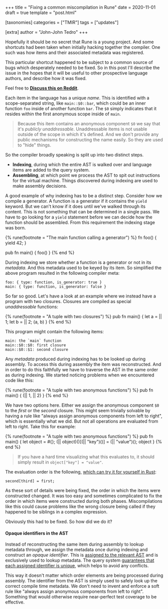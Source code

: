 +++
title = "Fixing a common miscompilation in Rune"
date = 2020-11-01
draft = true
template = "post.html"

[taxonomies]
categories = ["TMIR"]
tags = ["updates"]

[extra]
author = "John-John Tedro"
+++

Hopefully it should be no secret that Rune is a young project. And some
shortcuts had been taken when initially hacking together the compiler. One such
was how items and their associated metadata was registered.

This particular shortcut happened to be subject to a common source of bugs which
desperately needed to be fixed. So in this post I'll describe the issue in the
hopes that it will be useful to other prospective language authors, and describe
how it was fixed.

<!-- more -->

Feel free to [**Discuss this on Reddit**](https://reddit.com/r/rust).

Each item in the language has a unique *name*. This is identified with a
scope-separated string, like `main::$0::bar`, which could be an inner function
`foo` inside of another function `bar`. The `$0` simply indicates that it
resides within the first anonymous scope inside of `main`.

> Because this item contains an anonymous component `$0` we say that it's
> *publicly unaddressable*. Unaddressable items is not usable outside of the
> scope in which it's defined. And we don't provide any public mechanisms for
> constructing the name easily. So they are used to "hide" things.

So the compiler broadly speaking is split up into two distinct steps.

* **Indexing**, during which the entire AST is walked over and language items
  are added to the query system.
* **Assembling**, at which point we process the AST to spit out instructions for
  the virtual machine. Things discovered during indexing are used to make
  assembly decisions.

A good example of why indexing has to be a distinct step. Consider how we
compile a generator. A function is a generator if it contains the `yield`
keyword. But we can't know if it does until we've walked through its content.
This is not something that can be determined in a single pass. We have to go
looking for a `yield` statement before we can decide how the function should be
assembled. From this requirement the indexing stage was born.

{% rune(footnote = "The main function calling a generator") %}
fn foo() {
    yield 42;
}

pub fn main() {
    foo()
}
{% end %}

During indexing we store whether a function is a generator or not in its
*metadata*. And this metadata used to be keyed by its item. So simplified the
above program resulted in the following compiler meta:

```text
foo: { type: function, is_generator: true }
main: { type: function, is_generator: false }
```

So far so good. Let's have a look at an example where we instead have a program
with two closures. Closures are compiled as special *unaddressable* functions:

{% rune(footnote = "A tuple with two closures") %}
pub fn main() {
    let a = || 1;
    let b = || 2;
    (a, b)
}
{% end %}

This program might contain the following items:

```text
main: the `main` function
main::$0::$0: first closure
main::$0::$1: second closure
```

Any *metadata* produced during indexing has to be looked up during assembly. To
access this during assembly the item was reconstructed. And in order to do this
faithfully we have to traverse the AST in the same order as during indexing. We
started noticing problems when we encountered code like this:

{% rune(footnote = "A tuple with two anonymous functions") %}
pub fn main() {
    (|| 1, || 2)
}
{% end %}

We have two options here. Either we assign the anonymous component `$0` to the
*first* or the *second* closure. This might seem trivially solvable by having a
rule like "always assign anonymous components from left to right", which is
essentially what we did. But not all operations are evaluated from left to
right. Take this for example:

{% rune(footnote = "A tuple with two anonymous functions") %}
pub fn main() {
    let object = #{};
    (|| object)()[(|| "key")()] = (|| "value")();
    object
}
{% end %}

> If you have a hard time visualizing what this evaluates to, it should simply
> result in `object["key"] = "value"`.

The evaluation order is the following, [which can try it for yourself in Rust](https://play.rust-lang.org/?version=stable&mode=debug&edition=2018&gist=a4544dd01d8a7840d68bca9515f9b4a9):

```text
second[third] = first;
```

As these sort of details were being fixed, the order in which the items were
constructed changed. It was too easy and sometimes complicated to fix the order
in which items were constructed during both phases. Miscompilations like this
could cause problems like the wrong closure being called if they happened to be
siblings in a complex expression.

Obviously this had to be fixed. So how did we do it?

#### Opaque identifiers in the AST

Instead of reconstructing the same item during assembly to lookup metadata
through, we assign the metadata once during indexing and construct an *opaque
identifier*. This is [assigned to the relevant AST] and is exclusively used to
lookup metadata. The query system [guarantees that each assigned identifier is
unique], which helps to avoid any conflicts.

This way it doesn't matter which order elements are being processed during
assembly. The identifier from the AST is simply used to safely look up the
correct compile time metadata. We don't need to invent and enforce a soft rule
like "always assign anonymous components from left to right". Something that
would otherwise require near-perfect test coverage to be effective.

[assigned to the relevant AST]: https://github.com/rune-rs/rune/blob/master/crates/rune/src/ast/path.rs#L14
[guarantees that each assigned identifier is unique]: https://github.com/rune-rs/rune/blob/master/crates/runestick/src/id.rs#L38
